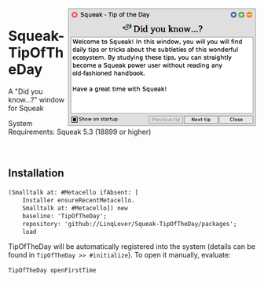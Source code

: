 <p><br/><img align="right" src="https://github.com/LinqLover/Squeak-TipOfTheDay/blob/master/image.png" /></p>

# Squeak-TipOfTheDay
A "Did you know...?" window for Squeak

System Requirements: Squeak 5.3 (18899 or higher)
<br class="blank" /><br class="blank" /><br class="blank" />

## Installation
```smalltalk
(Smalltalk at: #Metacello ifAbsent: [
	Installer ensureRecentMetacello.
	Smalltalk at: #Metacello]) new
	baseline: 'TipOfTheDay';
	repository: 'github://LinqLover/Squeak-TipOfTheDay/packages';
	load
```

TipOfTheDay will be automatically registered into the system (details can be found in `TipOfTheDay >> #initialize`). To open it manually, evaluate:
```smalltalk
TipOfTheDay openFirstTime
```
